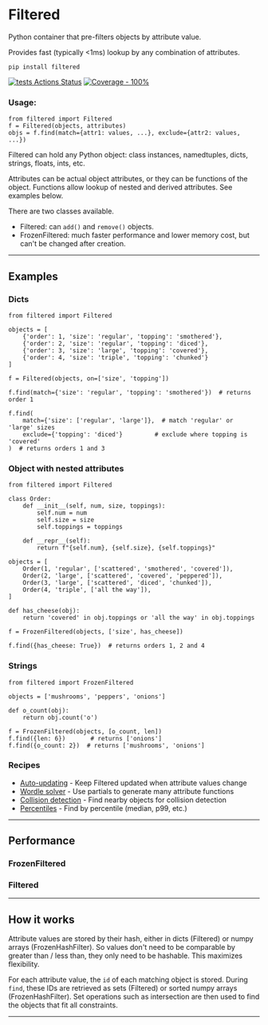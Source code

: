 # Filtered

Python container that pre-filters objects by attribute value. 

Provides fast (typically <1ms) lookup by any combination of attributes.

`pip install filtered`

[![tests Actions Status](https://github.com/manimino/filtered/workflows/tests/badge.svg)](https://github.com/manimino/filtered/actions)
[![Coverage - 100%](https://img.shields.io/static/v1?label=Coverage&message=100%&color=2ea44f)](test/cov.txt)

### Usage:

```
from filtered import Filtered
f = Filtered(objects, attributes)
objs = f.find(match={attr1: values, ...}, exclude={attr2: values, ...})
```

Filtered can hold any Python object: class instances, namedtuples, dicts, strings, floats, ints, etc.

Attributes can be actual object attributes, or they can be functions of the object. Functions
allow lookup of nested and derived attributes. See examples below.

There are two classes available.
 - Filtered: can `add()` and `remove()` objects.
 - FrozenFiltered: much faster performance and lower memory cost, but can't be changed after creation.

____

## Examples

### Dicts

```
from filtered import Filtered

objects = [
    {'order': 1, 'size': 'regular', 'topping': 'smothered'}, 
    {'order': 2, 'size': 'regular', 'topping': 'diced'}, 
    {'order': 3, 'size': 'large', 'topping': 'covered'},
    {'order': 4, 'size': 'triple', 'topping': 'chunked'}
]

f = Filtered(objects, on=['size', 'topping'])

f.find(match={'size': 'regular', 'topping': 'smothered'})  # returns order 1

f.find(
    match={'size': ['regular', 'large']},  # match 'regular' or 'large' sizes
    exclude={'topping': 'diced'}         # exclude where topping is 'covered'
)  # returns orders 1 and 3
```

### Object with nested attributes

```
from filtered import Filtered

class Order:
    def __init__(self, num, size, toppings):
        self.num = num
        self.size = size
        self.toppings = toppings
    
    def __repr__(self):
        return f"{self.num}, {self.size}, {self.toppings}"
    
objects = [
    Order(1, 'regular', ['scattered', 'smothered', 'covered']),
    Order(2, 'large', ['scattered', 'covered', 'peppered']),
    Order(3, 'large', ['scattered', 'diced', 'chunked']),
    Order(4, 'triple', ['all the way']),
]

def has_cheese(obj):
    return 'covered' in obj.toppings or 'all the way' in obj.toppings

f = FrozenFiltered(objects, ['size', has_cheese])

f.find({has_cheese: True})  # returns orders 1, 2 and 4
```

### Strings

```
from filtered import FrozenFiltered

objects = ['mushrooms', 'peppers', 'onions']

def o_count(obj):
    return obj.count('o')

f = FrozenFiltered(objects, [o_count, len])
f.find({len: 6})       # returns ['onions']
f.find({o_count: 2})  # returns ['mushrooms', 'onions']
```

### Recipes
 
 - [Auto-updating](examples/update.py) - Keep Filtered updated when attribute values change
 - [Wordle solver](examples/wordle.ipynb) - Use partials to generate many attribute functions
 - [Collision detection](examples/collision.py) - Find nearby objects for collision detection
 - [Percentiles](examples/percentile.py) - Find by percentile (median, p99, etc.)

____

## Performance


### FrozenFiltered



### Filtered


____

## How it works

Attribute values are stored by their hash, either in dicts (Filtered) or numpy 
arrays (FrozenHashFilter). So values don't need to be comparable by greater than / less than, they only need to be 
hashable. This maximizes flexibility.

For each attribute value, the `id` of each matching object is stored. During `find`, these IDs are retrieved as sets 
(Filtered) or sorted numpy arrays (FrozenHashFilter). Set operations such as intersection are then used to find the 
objects that fit all constraints.

____
